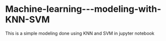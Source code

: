 # Machine-learning---modeling-with-KNN-SVM
This is a simple modeling done using KNN and SVM in jupyter notebook
